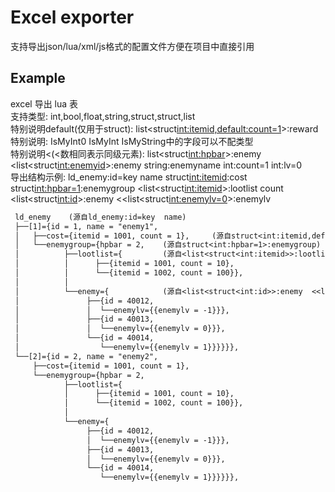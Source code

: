 # Excel exporter

支持导出json/lua/xml/js格式的配置文件方便在项目中直接引用

## Example

excel 导出 lua 表   
支持类型: int,bool,float,string,struct<int>,struct<bool>,list<struct>   
特别说明default(仅用于struct): list<struct<int:itemid,default:count=1>>:reward   
特别说明: IsMyInt0 IsMyInt IsMyString中的字段可以不配类型   
特别说明<(<数相同表示同级元素): list<struct<int:hpbar>>:enemy	<list<struct<int:enemyid>>:enemy	string:enemyname	int:count=1	int:lv=0   
导出结构示例: ld_enemy:id=key  name  struct<int:itemid>:cost  struct<int:hpbar=1>:enemygroup  <list<struct<int:itemid>>:lootlist  count  <list<struct<int:id>>:enemy  <<list<struct<int:enemylv=0>>:enemylv

```txt
 ld_enemy    (源自ld_enemy:id=key  name)
 ├──[1]={id = 1, name = "enemy1",
 │   ├──cost={itemid = 1001, count = 1},     (源自struct<int:itemid,default:count=1>:cost)
 │   └──enemygroup={hpbar = 2,    (源自struct<int:hpbar=1>:enemygroup)
 │          ├──lootlist={         (源自<list<struct<int:itemid>>:lootlist  count)
 │          │      ├──{itemid = 1001, count = 10},
 │          │      └──{itemid = 1002, count = 100}},
 │          │
 │          └──enemy={            (源自<list<struct<int:id>>:enemy  <<list<struct<int:enemylv=0>>:enemylv)
 │               ├──{id = 40012,
 │               │  └──enemylv={{enemylv = -1}}},
 │               ├──{id = 40013,
 │               │  └──enemylv={{enemylv = 0}}},
 │               └──{id = 40014,
 │                  └──enemylv={{enemylv = 1}}}}}},
 └──[2]={id = 2, name = "enemy2",
     ├──cost={itemid = 1001, count = 1},
     └──enemygroup={hpbar = 2,
            ├──lootlist={
            │      ├──{itemid = 1001, count = 10},
            │      └──{itemid = 1002, count = 100}},
            │
            └──enemy={
                 ├──{id = 40012,
                 │  └──enemylv={{enemylv = -1}}},
                 ├──{id = 40013,
                 │  └──enemylv={{enemylv = 0}}},
                 └──{id = 40014,
                    └──enemylv={{enemylv = 1}}}}}},
```
